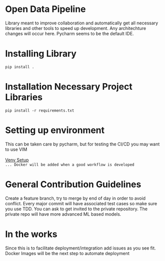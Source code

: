 
# Open Data Pipeline

Library meant to improve collaboration and automatically get all necessary libraries and other tools to speed up development. Any architechture changes will occur here. Pycharm seems to be the default IDE.  

# Installing Library 
`pip install .`

# Installation Necessary Project Libraries
`pip install -r requirements.txt`

# Setting up environment 
This can be taken care by pycharm, but for testing the CI/CD you may want to use VIM<br><br>
[Venv Setup](https://virtualenv.pypa.io/en/latest/installation.html)<br>
`... Docker will be added when a good workflow is developed`

# General Contribution Guidelines 

Create a feature branch, try to merge by end of day in order to avoid conflict.
Every major commit will have associated test cases so make sure you use TDD.
You can ask to get invited to the private repository. The private repo will have more advanced ML based models.

# In the works 
 Since this is to facilitate deployment/integration add issues as you see fit. Docker Images will be the next step to automate deployment
 